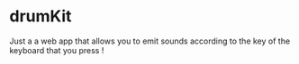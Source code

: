 # drumKit
Just a a web app that allows you to emit sounds according to the key of the keyboard that you press !

